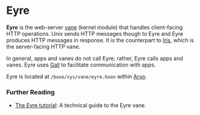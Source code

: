 # Eyre

**Eyre** is the web-server [vane](urbit-docs/glossary/vane) (kernel module) that handles client-facing HTTP operations. Unix sends HTTP messages though to Eyre and Eyre produces HTTP messages in response. It is the counterpart to [Iris](urbit-docs/glossary/iris), which is the server-facing HTTP vane.

In general, apps and vanes do not call Eyre; rather, Eyre calls apps and vanes. Eyre uses [Gall](urbit-docs/glossary/gall) to facilitate communication with apps.

Eyre is located at `/base/sys/vane/eyre.hoon` within [Arvo](urbit-docs/glossary/arvo).

### Further Reading

- [The Eyre tutorial](urbit-docs/system/kernel/eyre): A technical guide to the Eyre vane.
